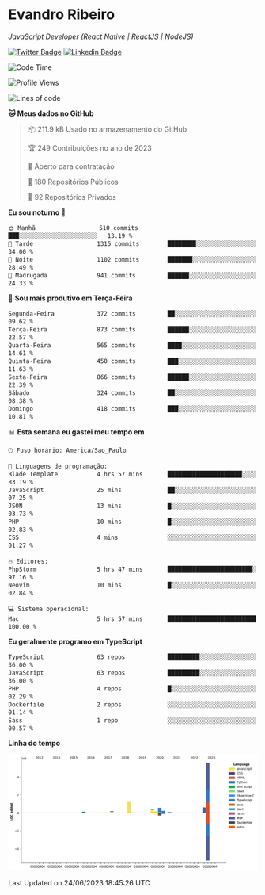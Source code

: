 # Evandro **Ribeiro**

*JavaScript Developer (React Native | ReactJS | NodeJS)*

[![Twitter Badge](https://img.shields.io/badge/-@ribeiroevandro-201B2D?style=flat-square&labelColor=201B2D&logo=twitter&logoColor=white&link=https://twitter.com/ribeiroevandro)](https://twitter.com/ribeiroevandro) 
[![Linkedin Badge](https://img.shields.io/badge/-Evandro%20Ribeiro-201B2D?style=flat-square&logo=Linkedin&logoColor=white&link=https://www.linkedin.com/in/ribeiroevandro)](https://www.linkedin.com/in/ribeiroevandro) 


<!--START_SECTION:waka-->
![Code Time](http://img.shields.io/badge/Code%20Time-3%2C238%20hrs%2046%20mins-blue)

![Profile Views](http://img.shields.io/badge/Visualizac%C3%B5es%20do%20perfil-0-blue)

![Lines of code](https://img.shields.io/badge/Desde%20o%20Hello%20World%20eu%20escrevi-9.5%20million%20linhas%20de%20c%C3%B3digo-blue)

**🐱 Meus dados no GitHub** 

> 📦 211.9 kB Usado no armazenamento do GitHub 
 > 
> 🏆 249 Contribuições no ano de 2023
 > 
> 💼 Aberto para contratação
 > 
> 📜 180 Repositórios Públicos 
 > 
> 🔑 92 Repositórios Privados 
 > 
**Eu sou noturno 🦉** 

```text
🌞 Manhã                  510 commits         ███░░░░░░░░░░░░░░░░░░░░░░   13.19 % 
🌆 Tarde                  1315 commits        ████████░░░░░░░░░░░░░░░░░   34.00 % 
🌃 Noite                  1102 commits        ███████░░░░░░░░░░░░░░░░░░   28.49 % 
🌙 Madrugada              941 commits         ██████░░░░░░░░░░░░░░░░░░░   24.33 % 
```
📅 **Sou mais produtivo em Terça-Feira** 

```text
Segunda-Feira            372 commits         ██░░░░░░░░░░░░░░░░░░░░░░░   09.62 % 
Terça-Feira              873 commits         ██████░░░░░░░░░░░░░░░░░░░   22.57 % 
Quarta-Feira             565 commits         ████░░░░░░░░░░░░░░░░░░░░░   14.61 % 
Quinta-Feira             450 commits         ███░░░░░░░░░░░░░░░░░░░░░░   11.63 % 
Sexta-Feira              866 commits         ██████░░░░░░░░░░░░░░░░░░░   22.39 % 
Sábado                   324 commits         ██░░░░░░░░░░░░░░░░░░░░░░░   08.38 % 
Domingo                  418 commits         ███░░░░░░░░░░░░░░░░░░░░░░   10.81 % 
```


📊 **Esta semana eu gastei meu tempo em** 

```text
🕑︎ Fuso horário: America/Sao_Paulo

💬 Linguagens de programação: 
Blade Template           4 hrs 57 mins       █████████████████████░░░░   83.19 % 
JavaScript               25 mins             ██░░░░░░░░░░░░░░░░░░░░░░░   07.25 % 
JSON                     13 mins             █░░░░░░░░░░░░░░░░░░░░░░░░   03.73 % 
PHP                      10 mins             █░░░░░░░░░░░░░░░░░░░░░░░░   02.83 % 
CSS                      4 mins              ░░░░░░░░░░░░░░░░░░░░░░░░░   01.27 % 

🔥 Editores: 
PhpStorm                 5 hrs 47 mins       ████████████████████████░   97.16 % 
Neovim                   10 mins             █░░░░░░░░░░░░░░░░░░░░░░░░   02.84 % 

💻 Sistema operacional: 
Mac                      5 hrs 57 mins       █████████████████████████   100.00 % 
```

**Eu geralmente programo em TypeScript** 

```text
TypeScript               63 repos            █████████░░░░░░░░░░░░░░░░   36.00 % 
JavaScript               63 repos            █████████░░░░░░░░░░░░░░░░   36.00 % 
PHP                      4 repos             █░░░░░░░░░░░░░░░░░░░░░░░░   02.29 % 
Dockerfile               2 repos             ░░░░░░░░░░░░░░░░░░░░░░░░░   01.14 % 
Sass                     1 repo              ░░░░░░░░░░░░░░░░░░░░░░░░░   00.57 % 
```



**Linha do tempo**

![Lines of Code chart](https://raw.githubusercontent.com/ribeiroevandro/ribeiroevandro/main/assets/bar_graph.png)


 Last Updated on 24/06/2023 18:45:26 UTC
<!--END_SECTION:waka-->
